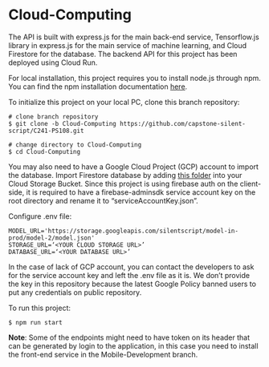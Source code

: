 # Cloud-Computing

The API is built with express.js for the main back-end service, Tensorflow.js library in express.js for the main service of machine learning, and Cloud Firestore for the database. The backend API for this project has been deployed using Cloud Run.

For local installation, this project requires you to install node.js through npm. You can find the npm installation documentation [here](https://docs.npmjs.com/downloading-and-installing-node-js-and-npm).

To initialize this project on your local PC, clone this branch repository:

```
# clone branch repository
$ git clone -b Cloud-Computing https://github.com/capstone-silent-script/C241-PS108.git
```
```
# change directory to Cloud-Computing
$ cd Cloud-Computing
```
You may also need to have a Google Cloud Project (GCP) account to import the database. Import Firestore database by adding [this folder](db-export.zip) into your Cloud Storage Bucket. Since this project is using firebase auth on the client-side, it is required to have a firebase-adminsdk service account key on the root directory and rename it to “serviceAccountKey.json”.

Configure .env file:
```
MODEL_URL='https://storage.googleapis.com/silentscript/model-in-prod/model-2/model.json'
STORAGE_URL=‘<YOUR CLOUD STORAGE URL>’
DATABASE_URL=‘<YOUR DATABASE URL>’
```

In the case of lack of GCP account, you can contact the developers to ask for the service account key and left the .env file as it is. We don’t provide the key in this repository because the latest Google Policy banned users to put any credentials on public repository.

To run this project:
```
$ npm run start
```
**Note**: Some of the endpoints might need to have token on its header that can be generated by login to the application, in this case you need to install the front-end service in the Mobile-Development branch.
